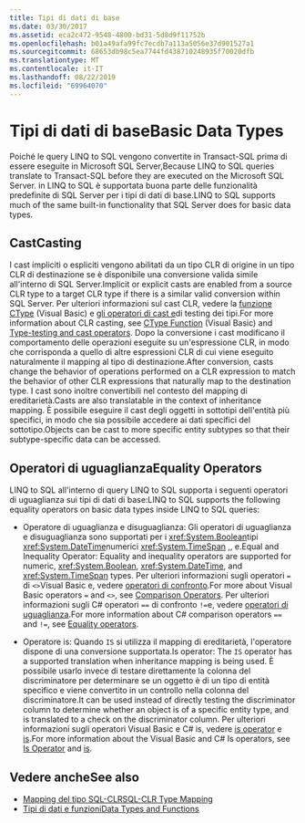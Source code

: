 ```yaml
---
title: Tipi di dati di base
ms.date: 03/30/2017
ms.assetid: eca2c472-9548-4800-bd31-5d8d9f11752b
ms.openlocfilehash: b01a49afa99fc7ecdb7a113a5056e37d901527a1
ms.sourcegitcommit: 68653db98c5ea7744fd438710248935f70020dfb
ms.translationtype: MT
ms.contentlocale: it-IT
ms.lasthandoff: 08/22/2019
ms.locfileid: "69964070"
---
```

# <a name="basic-data-types"></a><span data-ttu-id="933b8-102">Tipi di dati di base</span><span class="sxs-lookup"><span data-stu-id="933b8-102">Basic Data Types</span></span>
<span data-ttu-id="933b8-103">Poiché le query LINQ to SQL vengono convertite in Transact-SQL prima di essere eseguite in Microsoft SQL Server,</span><span class="sxs-lookup"><span data-stu-id="933b8-103">Because LINQ to SQL queries translate to Transact-SQL before they are executed on the Microsoft SQL Server.</span></span> <span data-ttu-id="933b8-104">in LINQ to SQL è supportata buona parte delle funzionalità predefinite di SQL Server  per i tipi di dati di base.</span><span class="sxs-lookup"><span data-stu-id="933b8-104">LINQ to SQL supports much of the same built-in functionality that SQL Server does for basic data types.</span></span>  
  
## <a name="casting"></a><span data-ttu-id="933b8-105">Cast</span><span class="sxs-lookup"><span data-stu-id="933b8-105">Casting</span></span>  
 <span data-ttu-id="933b8-106">I cast impliciti o espliciti vengono abilitati da un tipo CLR di origine in un tipo CLR di destinazione se è disponibile una conversione valida simile all'interno di SQL Server.</span><span class="sxs-lookup"><span data-stu-id="933b8-106">Implicit or explicit casts are enabled from a source CLR type to a target CLR type if there is a similar valid conversion within SQL Server.</span></span> <span data-ttu-id="933b8-107">Per ulteriori informazioni sul cast CLR, vedere la [funzione CType](../../../../../visual-basic/language-reference/functions/ctype-function.md) (Visual Basic) e [gli operatori di cast e](../../../../../csharp/language-reference/operators/type-testing-and-cast.md)di testing dei tipi.</span><span class="sxs-lookup"><span data-stu-id="933b8-107">For more information about CLR casting, see [CType Function](../../../../../visual-basic/language-reference/functions/ctype-function.md) (Visual Basic) and [Type-testing and cast operators](../../../../../csharp/language-reference/operators/type-testing-and-cast.md).</span></span> <span data-ttu-id="933b8-108">Dopo la conversione i cast modificano il comportamento delle operazioni eseguite su un'espressione CLR, in modo che corrisponda a quello di altre espressioni CLR di cui viene eseguito naturalmente il mapping al tipo di destinazione.</span><span class="sxs-lookup"><span data-stu-id="933b8-108">After conversion, casts change the behavior of operations performed on a CLR expression to match the behavior of other CLR expressions that naturally map to the destination type.</span></span> <span data-ttu-id="933b8-109">I cast sono inoltre convertibili nel contesto del mapping di ereditarietà.</span><span class="sxs-lookup"><span data-stu-id="933b8-109">Casts are also translatable in the context of inheritance mapping.</span></span> <span data-ttu-id="933b8-110">È possibile eseguire il cast degli oggetti in sottotipi dell'entità più specifici, in modo che sia possibile accedere ai dati specifici del sottotipo.</span><span class="sxs-lookup"><span data-stu-id="933b8-110">Objects can be cast to more specific entity subtypes so that their subtype-specific data can be accessed.</span></span>  
  
## <a name="equality-operators"></a><span data-ttu-id="933b8-111">Operatori di uguaglianza</span><span class="sxs-lookup"><span data-stu-id="933b8-111">Equality Operators</span></span>  
 <span data-ttu-id="933b8-112">LINQ to SQL all'interno di query LINQ to SQL supporta i seguenti operatori di uguaglianza sui tipi di dati di base:</span><span class="sxs-lookup"><span data-stu-id="933b8-112">LINQ to SQL supports the following equality operators on basic data types inside LINQ to SQL queries:</span></span>  
  
- <span data-ttu-id="933b8-113">Operatore di uguaglianza e disuguaglianza: Gli operatori di uguaglianza e disuguaglianza sono supportati per i <xref:System.Boolean>tipi <xref:System.DateTime>numerici <xref:System.TimeSpan> ,, e.</span><span class="sxs-lookup"><span data-stu-id="933b8-113">Equal and Inequality Operator: Equality and inequality operators are supported for numeric, <xref:System.Boolean>, <xref:System.DateTime>, and <xref:System.TimeSpan> types.</span></span> <span data-ttu-id="933b8-114">Per ulteriori informazioni sugli operatori `=` di `<>`Visual Basic e, vedere [operatori di confronto](../../../../../visual-basic/language-reference/operators/comparison-operators.md).</span><span class="sxs-lookup"><span data-stu-id="933b8-114">For more about Visual Basic operators `=` and `<>`, see [Comparison Operators](../../../../../visual-basic/language-reference/operators/comparison-operators.md).</span></span> <span data-ttu-id="933b8-115">Per ulteriori informazioni sugli C# operatori `==` di confronto `!=`e, vedere [operatori di uguaglianza](../../../../../csharp/language-reference/operators/equality-operators.md).</span><span class="sxs-lookup"><span data-stu-id="933b8-115">For more information about C# comparison operators `==` and `!=`, see [Equality operators](../../../../../csharp/language-reference/operators/equality-operators.md).</span></span>
  
- <span data-ttu-id="933b8-116">Operatore is: Quando `IS` si utilizza il mapping di ereditarietà, l'operatore dispone di una conversione supportata.</span><span class="sxs-lookup"><span data-stu-id="933b8-116">Is operator: The `IS` operator has a supported translation when inheritance mapping is being used.</span></span> <span data-ttu-id="933b8-117">È possibile usarlo invece di testare direttamente la colonna del discriminatore per determinare se un oggetto è di un tipo di entità specifico e viene convertito in un controllo nella colonna del discriminatore.</span><span class="sxs-lookup"><span data-stu-id="933b8-117">It can be used instead of directly testing the discriminator column to determine whether an object is of a specific entity type, and is translated to a check on the discriminator column.</span></span> <span data-ttu-id="933b8-118">Per ulteriori informazioni sugli operatori Visual Basic e C# is, vedere [is operator](../../../../../visual-basic/language-reference/operators/is-operator.md) e [is](../../../../../csharp/language-reference/operators/type-testing-and-cast.md#is-operator).</span><span class="sxs-lookup"><span data-stu-id="933b8-118">For more information about the Visual Basic and C# Is operators, see [Is Operator](../../../../../visual-basic/language-reference/operators/is-operator.md) and [is](../../../../../csharp/language-reference/operators/type-testing-and-cast.md#is-operator).</span></span>  
  
## <a name="see-also"></a><span data-ttu-id="933b8-119">Vedere anche</span><span class="sxs-lookup"><span data-stu-id="933b8-119">See also</span></span>

- [<span data-ttu-id="933b8-120">Mapping del tipo SQL-CLR</span><span class="sxs-lookup"><span data-stu-id="933b8-120">SQL-CLR Type Mapping</span></span>](../../../../../../docs/framework/data/adonet/sql/linq/sql-clr-type-mapping.md)
- [<span data-ttu-id="933b8-121">Tipi di dati e funzioni</span><span class="sxs-lookup"><span data-stu-id="933b8-121">Data Types and Functions</span></span>](../../../../../../docs/framework/data/adonet/sql/linq/data-types-and-functions.md)
